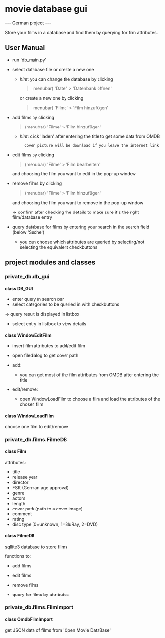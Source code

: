 # movie database gui
--- German project ---

Store your films in a database and find them by querying for film attributes.

## User Manual

- run 'db_main.py'
- select database file or create a new one
    - *hint*: you can change the database by clicking 
        >(menubar) 'Datei' > 'Datenbank öffnen' 
    
        or create a new one by clicking 
        >(menubar) 'Filme' > 'Film hinzufügen'


- add films by clicking 
    >(menubar) 'Filme' > 'Film hinzufügen'
    - *hint*: click 'laden' after entering the title to get some data from OMDB 
    
            cover picture will be download if you leave the internet link
            
- edit films by clicking 
    >(menubar) 'Filme' > 'Film bearbeiten'
    
    and choosing the film you want to edit in the pop-up window
    
- remove films by clicking 
    >(menubar) 'Filme' > 'Film hinzufügen'
    
    and choosing the film you want to remove in the pop-up window
    
    -> confirm after checking the details to make sure it's the right film/database entry


- query database for films by entering your search in the search field (below 'Suche')
    - you can choose which attributes are queried by selecting/not selecting the equivalent checkbuttons

## project modules and classes


### private_db.db_gui

#### class DB_GUI

- enter query in search bar
- select categories to be queried in with checkbuttons

-> query result is displayed in listbox
- select entry in listbox to view details

#### class WindowEditFilm

- insert film attributes to add/edit film 
- open filedialog to get cover path


- add:
    - you can get most of the film attributes from OMDB after entering the title 
- edit/remove:
    - open WindowLoadFilm to choose a film and load the attributes of the chosen film
    
#### class WindowLoadFilm

choose one film to edit/remove

### private_db.films.FilmeDB

#### class Film
attributes:
- title
- release year
- director
- FSK (German age approval)
- genre
- actors
- length
- cover path (path to a cover image)
- comment
- rating
- disc type (0=unknown, 1=BluRay, 2=DVD)

#### class FilmeDB

sqllite3 database to store films

functions to:
- add films
- edit films
- remove films


- query for films by attributes

### private_db.films.FilmImport

#### class OmdbFilmImport

get JSON data of films from 'Open Movie DataBase'
